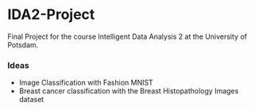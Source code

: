 # IDA2-Project

Final Project for the course Intelligent Data Analysis 2 at the University of Potsdam.
### Ideas
* Image Classification with Fashion MNIST
* Breast cancer classification with the Breast Histopathology Images dataset